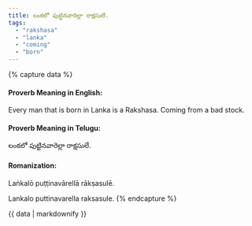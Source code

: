 ```yaml
---
title: లంకలో పుట్టినవారెల్లా రాక్షసులే.
tags:
  - "rakshasa"
  - "lanka"
  - "coming"
  - "born"
---
```


{% capture data %}
#### Proverb Meaning in English:
Every man that is born in Lanka is a Rakshasa.
Coming from a bad stock.

#### Proverb Meaning in Telugu:
లంకలో పుట్టినవారెల్లా రాక్షసులే.

#### Romanization:
Laṅkalō puṭṭinavārellā rākṣasulē.

Lankalo puttinavarella raksasule.
{% endcapture %}

{{ data | markdownify }}

